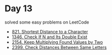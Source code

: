 # Day 13

solved some easy problems on LeetCode

- [821. Shortest Distance to a Character](https://leetcode.com/problems/shortest-distance-to-a-character/description/)
- [1346. Check If N and Its Double Exist](https://leetcode.com/problems/check-if-n-and-its-double-exist/description/)
- [2154. Keep Multiplying Found Values by Two](https://leetcode.com/problems/keep-multiplying-found-values-by-two/description/)
- [2399. Check Distances Between Same Letters](https://leetcode.com/problems/check-distances-between-same-letters/description/)
